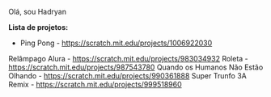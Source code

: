 Olá, sou Hadryan

**Lista de projetos:**

- Ping Pong - https://scratch.mit.edu/projects/1006922030

Relâmpago Alura - https://scratch.mit.edu/projects/983034932
Roleta - https://scratch.mit.edu/projects/987543780
Quando os Humanos Não Estão Olhando - https://scratch.mit.edu/projects/990361888
Super Trunfo 3A Remix - https://scratch.mit.edu/projects/999518960
